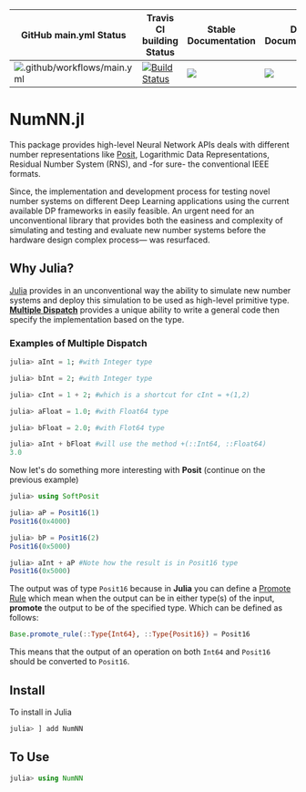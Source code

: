 GitHub main.yml Status | Travis CI building Status | Stable Documentation | Dev Documentation
----------|-----------|----------|-----------
![.github/workflows/main.yml](https://github.com/MohHizzani/NumNN.jl/workflows/.github/workflows/main.yml/badge.svg) | [![Build Status](https://travis-ci.com/MohHizzani/NumNN.jl.svg?branch=master)](https://travis-ci.com/MohHizzani/NumNN.jl) | [![](https://img.shields.io/badge/docs-stable-blue.svg)](https://mohhizzani.github.io/NumNN.jl/stable) | [![](https://img.shields.io/badge/docs-dev-blue.svg)](https://mohhizzani.github.io/NumNN.jl/dev)

# NumNN.jl

This package provides high-level Neural Network APIs deals with different number representations like [Posit][1], Logarithmic Data Representations, Residual Number System (RNS), and -for sure- the conventional IEEE formats.

Since, the implementation and development process for testing novel number systems on different Deep Learning applications using the current available DP frameworks in easily feasible. An urgent need for an unconventional library that provides both the easiness and complexity of simulating and testing and evaluate new number systems before the hardware design complex process— was resurfaced.



## Why Julia?

[Julia][2] provides in an unconventional way the ability to simulate new number systems and deploy this simulation to be used as high-level primitive type. **[Multiple Dispatch][3]** provides a unique ability to write a general code then specify the implementation based on the type.

### Examples of Multiple Dispatch

```julia
julia> aInt = 1; #with Integer type

julia> bInt = 2; #with Integer type

julia> cInt = 1 + 2; #which is a shortcut for cInt = +(1,2)

julia> aFloat = 1.0; #with Float64 type

julia> bFloat = 2.0; #with Flot64 type

julia> aInt + bFloat #will use the method +(::Int64, ::Float64)
3.0
```

Now let's do something more interesting with **Posit** (continue on the previous example)

```julia
julia> using SoftPosit

julia> aP = Posit16(1)
Posit16(0x4000)

julia> bP = Posit16(2)
Posit16(0x5000)

julia> aInt + aP #Note how the result is in Posit16 type
Posit16(0x5000)
```

The output was of type `Posit16` because in **Julia** you can define a [Promote Rule][4] which mean when the output can be in either type(s) of the input, **promote** the output to be of the specified type. Which can be defined as follows:

```julia
Base.promote_rule(::Type{Int64}, ::Type{Posit16}) = Posit16
```

This means that the output of an operation on both `Int64` and `Posit16` should be converted to `Posit16`.


## Install

To install in Julia

```julia
julia> ] add NumNN
```
## To Use

```julia
julia> using NumNN
```


[1]: <superfri.org/superfri/article/view/137> "Beating Floating Point at its Own Game: Posit Arithmetic"
[2]: <julialang.org> "Julia Language"
[3]: <https://docs.julialang.org/en/v1/manual/methods/> "Julia Multiple Dispatch"
[4]: <https://docs.julialang.org/en/v1/manual/conversion-and-promotion/#Promotion-1> "Juila Promotion"
